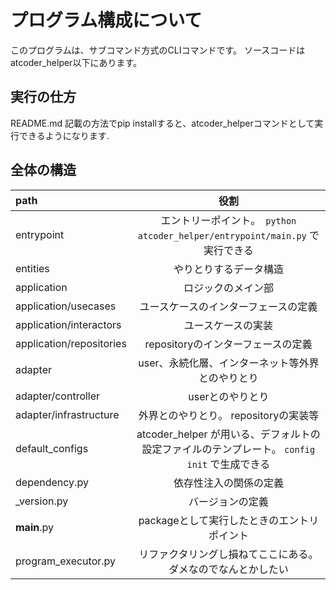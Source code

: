 # プログラム構成について

このプログラムは、サブコマンド方式のCLIコマンドです。
ソースコードはatcoder_helper以下にあります。

## 実行の仕方

README.md 記載の方法でpip installすると、atcoder_helperコマンドとして実行できるようになります.

## 全体の構造


| path | 役割 |
| :-- | :-: |
| entrypoint | エントリーポイント。　`python atcoder_helper/entrypoint/main.py` で実行できる |
| entities   | やりとりするデータ構造 |
| application | ロジックのメイン部 |
| application/usecases | ユースケースのインターフェースの定義 |
| application/interactors | ユースケースの実装 |
| application/repositories | repositoryのインターフェースの定義 |
| adapter     | user、永続化層、インターネット等外界とのやりとり |
| adapter/controller | userとのやりとり |
| adapter/infrastructure | 外界とのやりとり。 repositoryの実装等 |
| default_configs | atcoder_helper が用いる、デフォルトの設定ファイルのテンプレート。 `config init` で生成できる|
| dependency.py | 依存性注入の関係の定義 |
| _version.py| バージョンの定義 |
| __main__.py | packageとして実行したときのエントリポイント |
| program_executor.py | リファクタリングし損ねてここにある。ダメなのでなんとかしたい |

